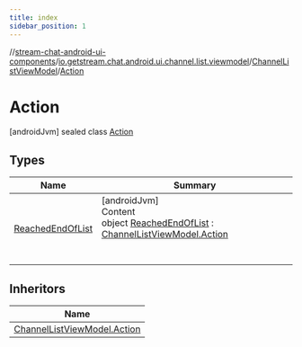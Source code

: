 ```yaml
---
title: index
sidebar_position: 1
---
```

//[stream-chat-android-ui-components](../../../../index.md)/[io.getstream.chat.android.ui.channel.list.viewmodel](../../index.md)/[ChannelListViewModel](../index.md)/[Action](index.md)



# Action  
 [androidJvm] sealed class [Action](index.md)   


## Types  
  
|  Name |  Summary | 
|---|---|
| <a name="io.getstream.chat.android.ui.channel.list.viewmodel/ChannelListViewModel.Action.ReachedEndOfList///PointingToDeclaration/"></a>[ReachedEndOfList](ReachedEndOfList/index.md)| <a name="io.getstream.chat.android.ui.channel.list.viewmodel/ChannelListViewModel.Action.ReachedEndOfList///PointingToDeclaration/"></a>[androidJvm]  <br/>Content  <br/>object [ReachedEndOfList](ReachedEndOfList/index.md) : [ChannelListViewModel.Action](index.md)  <br/><br/><br/>|


## Inheritors  
  
|  Name | 
|---|
| <a name="io.getstream.chat.android.ui.channel.list.viewmodel/ChannelListViewModel.Action.ReachedEndOfList///PointingToDeclaration/"></a>[ChannelListViewModel.Action](ReachedEndOfList/index.md)|

